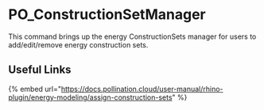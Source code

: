 # PO_ConstructionSetManager

This command brings up the energy ConstructionSets manager for users to add/edit/remove energy construction sets.

## Useful Links

{% embed url="https://docs.pollination.cloud/user-manual/rhino-plugin/energy-modeling/assign-construction-sets" %}

